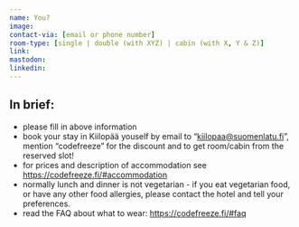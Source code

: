 ```yaml
---
name: You?
image:
contact-via: [email or phone number]
room-type: [single | double (with XYZ) | cabin (with X, Y & Z)]
link:
mastodon:
linkedin:
---
```


## In brief:

- please fill in above information
- book your stay in Kiilopää youself by email to “kiilopaa@suomenlatu.fi”, mention “codefreeze” for the discount and to get room/cabin from the reserved slot!
- for prices and description of accommodation see https://codefreeze.fi/#accommodation
- normally lunch and dinner is not vegetarian - if you eat vegetarian food, or have any other food allergies, please contact the hotel and tell your preferences.
- read the FAQ about what to wear: https://codefreeze.fi/#faq
